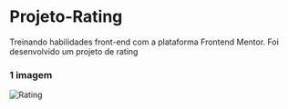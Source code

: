 # Projeto-Rating
Treinando habilidades front-end com a plataforma Frontend Mentor. Foi desenvolvido um projeto de rating

### 1 imagem
![Rating](https://user-images.githubusercontent.com/81492148/219071072-bdf42480-804a-4605-9554-f6dff845b4f9.png)
